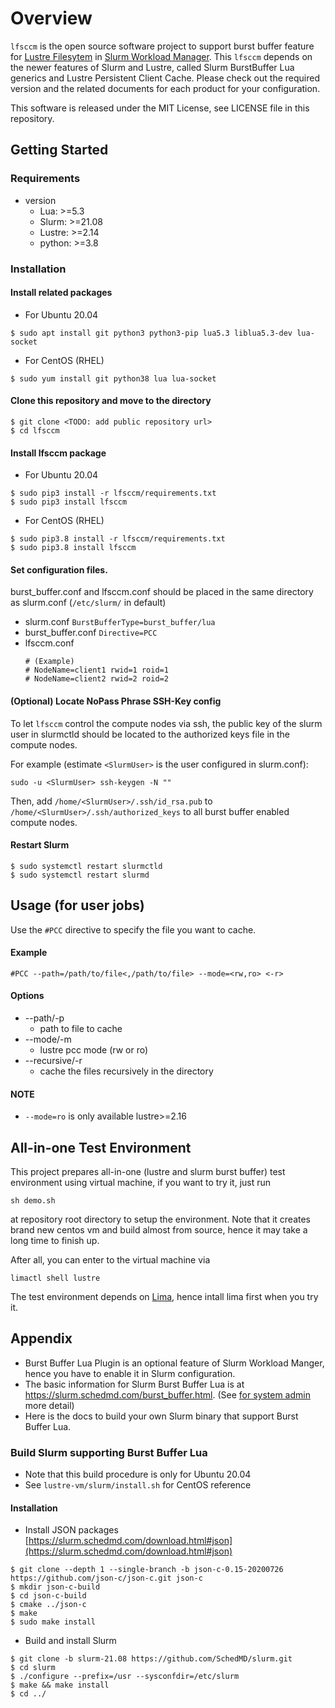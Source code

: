 # Overview

`lfsccm` is the open source software project to support burst buffer feature for [Lustre Filesytem](https://www.lustre.org/) in [Slurm Workload Manager](https://slurm.schedmd.com/).
This `lfsccm` depends on the newer features of Slurm and Lustre, called Slurm BurstBuffer Lua generics and Lustre Persistent Client Cache.
Please check out the required version and the related documents for each product for your configuration.

This software is released under the MIT License, see LICENSE file in this repository.

## Getting Started

### Requirements

- version
   - Lua: >=5.3
   - Slurm: >=21.08
   - Lustre: >=2.14
   - python: >=3.8

### Installation
#### Install related packages

- For Ubuntu 20.04
```
$ sudo apt install git python3 python3-pip lua5.3 liblua5.3-dev lua-socket
```
- For CentOS (RHEL)
```
$ sudo yum install git python38 lua lua-socket
```

#### Clone this repository and move to the directory

```
$ git clone <TODO: add public repository url>
$ cd lfsccm
```

#### Install lfsccm package

- For Ubuntu 20.04
```
$ sudo pip3 install -r lfsccm/requirements.txt
$ sudo pip3 install lfsccm
```

- For CentOS (RHEL)
```
$ sudo pip3.8 install -r lfsccm/requirements.txt
$ sudo pip3.8 install lfsccm
```

#### Set configuration files.
burst_buffer.conf and lfsccm.conf should be placed in the same directory as slurm.conf (`/etc/slurm/` in default)
- slurm.conf `BurstBufferType=burst_buffer/lua`
- burst_buffer.conf `Directive=PCC`
- lfsccm.conf
    ```
    # (Example)
    # NodeName=client1 rwid=1 roid=1
    # NodeName=client2 rwid=2 roid=2
    ```
#### (Optional) Locate NoPass Phrase SSH-Key config
To let `lfsccm` control the compute nodes via ssh, the public key of the slurm user in slurmctld should be located to the authorized keys file in the compute nodes.

For example (estimate `<SlurmUser>` is the user configured in slurm.conf):

```
sudo -u <SlurmUser> ssh-keygen -N ""
```

Then, add `/home/<SlurmUser>/.ssh/id_rsa.pub` to `/home/<SlurmUser>/.ssh/authorized_keys` to all burst buffer enabled compute nodes.

#### Restart Slurm
```
$ sudo systemctl restart slurmctld
$ sudo systemctl restart slurmd
```

## Usage (for user jobs)
Use the `#PCC` directive to specify the file you want to cache.

#### Example
```
#PCC --path=/path/to/file<,/path/to/file> --mode=<rw,ro> <-r>
```
#### Options
- --path/-p
  - path to file to cache
- --mode/-m
  - lustre pcc mode (rw or ro)
- --recursive/-r
  - cache the files recursively in the directory

#### NOTE
- `--mode=ro` is only available lustre>=2.16

## All-in-one Test Environment
This project prepares all-in-one (lustre and slurm burst buffer) test environment using virtual machine, if you want to try it, just run

```
sh demo.sh
```
at repository root directory to setup the environment. Note that it creates brand new centos vm and build almost from source, hence it may take a long time to finish up.

After all, you can enter to the virtual machine via

```
limactl shell lustre
```

The test environment depends on [Lima](https://github.com/lima-vm/), hence intall lima first when you try it.

## Appendix
- Burst Buffer Lua Plugin is an optional feature of Slurm Workload Manger, hence you have to enable it in Slurm configuration.
- The basic information for Slurm Burst Buffer Lua is at https://slurm.schedmd.com/burst_buffer.html. (See [for system admin](https://slurm.schedmd.com/burst_buffer.html#configuration) more detail)
- Here is the docs to build your own Slurm binary that support Burst Buffer Lua.

### Build Slurm supporting Burst Buffer Lua
- Note that this build procedure is only for Ubuntu 20.04
- See `lustre-vm/slurm/install.sh` for CentOS reference

#### Installation
- Install JSON packages
[https://slurm.schedmd.com/download.html#json](https://slurm.schedmd.com/download.html#json)

```
$ git clone --depth 1 --single-branch -b json-c-0.15-20200726 https://github.com/json-c/json-c.git json-c
$ mkdir json-c-build
$ cd json-c-build
$ cmake ../json-c
$ make
$ sudo make install
```
- Build and install Slurm
```
$ git clone -b slurm-21.08 https://github.com/SchedMD/slurm.git
$ cd slurm
$ ./configure --prefix=/usr --sysconfdir=/etc/slurm
$ make && make install
$ cd ../
```
